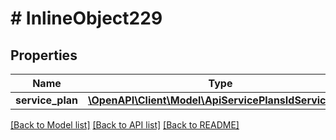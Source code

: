 # # InlineObject229

## Properties

Name | Type | Description | Notes
------------ | ------------- | ------------- | -------------
**service_plan** | [**\OpenAPI\Client\Model\ApiServicePlansIdServicePlan**](ApiServicePlansIdServicePlan.md) |  |

[[Back to Model list]](../../README.md#models) [[Back to API list]](../../README.md#endpoints) [[Back to README]](../../README.md)
